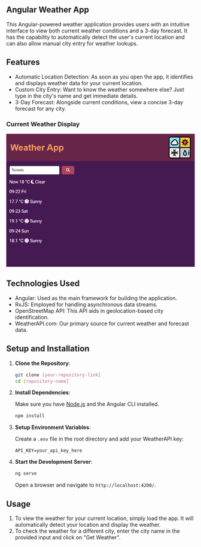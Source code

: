 ## Angular Weather App

This Angular-powered weather application provides users with an intuitive interface to view both current weather conditions and a 3-day forecast. It has the capability to automatically detect the user's current location and can also allow manual city entry for weather lookups.

## Features

- Automatic Location Detection: As soon as you open the app, it identifies and displays weather data for your current location.
- Custom City Entry: Want to know the weather somewhere else? Just type in the city's name and get immediate details.
- 3-Day Forecast: Alongside current conditions, view a concise 3-day forecast for any city.

### Current Weather Display
![Current Weather Display](https://github.com/angelren1220/WeatherApp/blob/1037bf1f57d91abbf8a92e85836e64755dc70381/screenshots/Screenshot1.png?raw=true)

## Technologies Used

- Angular: Used as the main framework for building the application.
- RxJS: Employed for handling asynchronous data streams.
- OpenStreetMap API: This API aids in geolocation-based city identification.
- WeatherAPI.com: Our primary source for current weather and forecast data.

## Setup and Installation

1. **Clone the Repository**:

   ```bash
   git clone [your-repository-link]
   cd [repository-name]
   ```

2. **Install Dependencies**:

   Make sure you have [Node.js](https://nodejs.org/) and the Angular CLI installed.

   ```bash
   npm install
   ```

3. **Setup Environment Variables**:

   Create a `.env` file in the root directory and add your WeatherAPI key:

   ```
   API_KEY=your_api_key_here
   ```

4. **Start the Development Server**:

   ```bash
   ng serve
   ```

   Open a browser and navigate to `http://localhost:4200/`.

## Usage

1. To view the weather for your current location, simply load the app. It will automatically detect your location and display the weather.
2. To check the weather for a different city, enter the city name in the provided input and click on "Get Weather".
